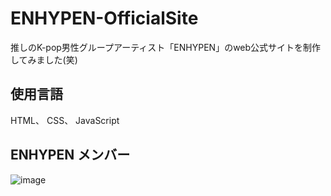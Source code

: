 # ENHYPEN-OfficialSite
推しのK-pop男性グループアーティスト「ENHYPEN」のweb公式サイトを制作してみました(笑)
## 使用言語
HTML、 CSS、 JavaScript
## ENHYPEN メンバー
![image](https://github.com/Moemi0625/enhypen-OfficialSite/assets/86924333/09178c18-5b81-426b-a97c-919c73223ba7)

